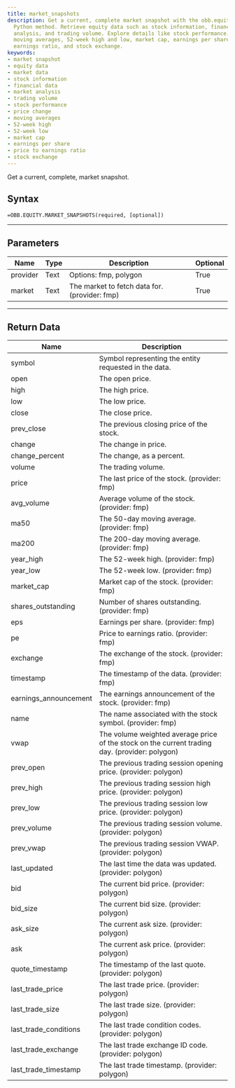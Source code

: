 ```yaml
---
title: market_snapshots
description: Get a current, complete market snapshot with the obb.equity.market_snapshots
  Python method. Retrieve equity data such as stock information, financial data, market
  analysis, and trading volume. Explore details like stock performance, price change,
  moving averages, 52-week high and low, market cap, earnings per share, price to
  earnings ratio, and stock exchange.
keywords: 
- market snapshot
- equity data
- market data
- stock information
- financial data
- market analysis
- trading volume
- stock performance
- price change
- moving averages
- 52-week high
- 52-week low
- market cap
- earnings per share
- price to earnings ratio
- stock exchange
---
```


<!-- markdownlint-disable MD041 -->

Get a current, complete, market snapshot.

## Syntax

```excel wordwrap
=OBB.EQUITY.MARKET_SNAPSHOTS(required, [optional])
```

---

## Parameters

| Name | Type | Description | Optional |
| ---- | ---- | ----------- | -------- |
| provider | Text | Options: fmp, polygon | True |
| market | Text | The market to fetch data for. (provider: fmp) | True |

---

## Return Data

| Name | Description |
| ---- | ----------- |
| symbol | Symbol representing the entity requested in the data.  |
| open | The open price.  |
| high | The high price.  |
| low | The low price.  |
| close | The close price.  |
| prev_close | The previous closing price of the stock.  |
| change | The change in price.  |
| change_percent | The change, as a percent.  |
| volume | The trading volume.  |
| price | The last price of the stock. (provider: fmp) |
| avg_volume | Average volume of the stock. (provider: fmp) |
| ma50 | The 50-day moving average. (provider: fmp) |
| ma200 | The 200-day moving average. (provider: fmp) |
| year_high | The 52-week high. (provider: fmp) |
| year_low | The 52-week low. (provider: fmp) |
| market_cap | Market cap of the stock. (provider: fmp) |
| shares_outstanding | Number of shares outstanding. (provider: fmp) |
| eps | Earnings per share. (provider: fmp) |
| pe | Price to earnings ratio. (provider: fmp) |
| exchange | The exchange of the stock. (provider: fmp) |
| timestamp | The timestamp of the data. (provider: fmp) |
| earnings_announcement | The earnings announcement of the stock. (provider: fmp) |
| name | The name associated with the stock symbol. (provider: fmp) |
| vwap | The volume weighted average price of the stock on the current trading day. (provider: polygon) |
| prev_open | The previous trading session opening price. (provider: polygon) |
| prev_high | The previous trading session high price. (provider: polygon) |
| prev_low | The previous trading session low price. (provider: polygon) |
| prev_volume | The previous trading session volume. (provider: polygon) |
| prev_vwap | The previous trading session VWAP. (provider: polygon) |
| last_updated | The last time the data was updated. (provider: polygon) |
| bid | The current bid price. (provider: polygon) |
| bid_size | The current bid size. (provider: polygon) |
| ask_size | The current ask size. (provider: polygon) |
| ask | The current ask price. (provider: polygon) |
| quote_timestamp | The timestamp of the last quote. (provider: polygon) |
| last_trade_price | The last trade price. (provider: polygon) |
| last_trade_size | The last trade size. (provider: polygon) |
| last_trade_conditions | The last trade condition codes. (provider: polygon) |
| last_trade_exchange | The last trade exchange ID code. (provider: polygon) |
| last_trade_timestamp | The last trade timestamp. (provider: polygon) |
